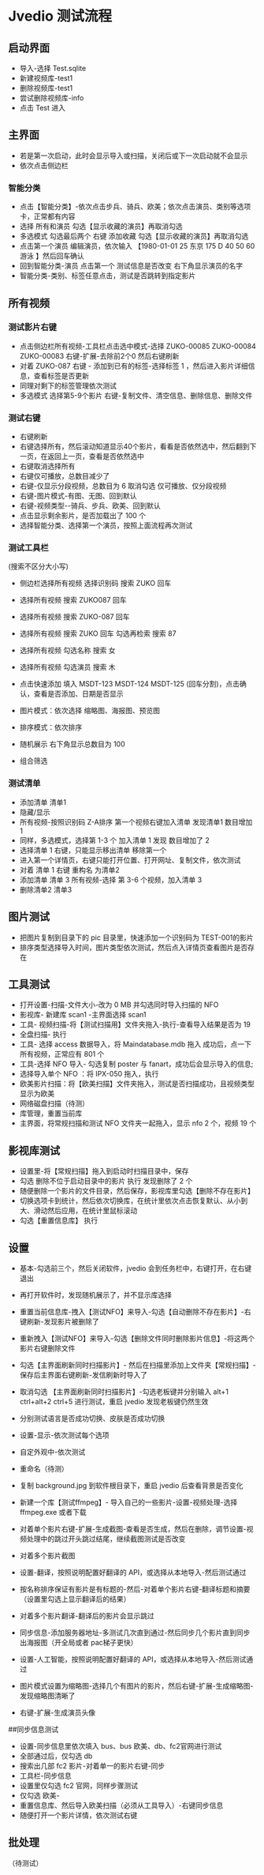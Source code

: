 # Jvedio 测试流程

## 启动界面

* 导入-选择 Test.sqlite
* 新建视频库-test1
* 删除视频库-test1
* 尝试删除视频库-info
* 点击 Test 进入

## 主界面
* 若是第一次启动，此时会显示导入或扫描，关闭后或下一次启动就不会显示
* 依次点击侧边栏

### 智能分类
* 点击【智能分类】-依次点击步兵、骑兵、欧美；依次点击演员、类别等选项卡，正常都有内容
* 选择 所有和演员 勾选【显示收藏的演员】再取消勾选
* 多选模式 勾选最后两个 右键 添加收藏 勾选【显示收藏的演员】再取消勾选
* 点击第一个演员 编辑演员，依次输入 【1980-01-01 25 东京 175 D 40 50 60 游泳 】然后回车确认
* 回到智能分类-演员 点击第一个 测试信息是否改变 右下角显示演员的名字
* 智能分类-类别、标签任意点击，测试是否跳转到指定影片

## 所有视频

### 测试影片右键
* 点击侧边栏所有视频-工具栏点击选中模式-选择 ZUKO-00085 ZUKO-00084 ZUKO-00083 右键-扩展-去除前2个0 然后右键刷新
* 对着 ZUKO-087 右键 - 添加到已有的标签-选择标签 1 ，然后进入影片详细信息，查看标签是否更新
* 同理对剩下的标签管理依次测试
* 多选模式 选择第5-9个影片 右键-复制文件、清空信息、删除信息、删除文件

### 测试右键
* 右键刷新
* 右键选择所有，然后滚动知道显示40个影片，看看是否依然选中，然后翻到下一页，在返回上一页，查看是否依然选中
* 右键取消选择所有
* 右键仅可播放，总数目减少了
* 右键-仅显示分段视频，总数目为 6 取消勾选 仅可播放、仅分段视频 
* 右键-图片模式-有图、无图、回到默认
* 右键-视频类型--骑兵、步兵、欧美、回到默认
* 点击显示剩余影片，是否加载出了 100 个
* 选择智能分类、选择第一个演员，按照上面流程再次测试

### 测试工具栏
(搜索不区分大小写)
* 侧边栏选择所有视频 选择识别码 搜索 ZUKO 回车 
* 选择所有视频 搜索 ZUKO087 回车 
* 选择所有视频 搜索 ZUKO-087 回车 
* 选择所有视频 搜索 ZUKO 回车 勾选再检索 搜索 87
* 选择所有视频 勾选名称  搜索 女 
* 选择所有视频 勾选演员  搜索 木

* 点击快速添加 填入 MSDT-123 MSDT-124 MSDT-125 (回车分割)，点击确认，查看是否添加、日期是否显示
* 图片模式：依次选择 缩略图、海报图、预览图
* 排序模式：依次排序
* 随机展示 右下角显示总数目为 100
* 组合筛选

### 测试清单
* 添加清单 清单1
* 隐藏/显示
* 所有视频-按照识别码 Z-A排序 第一个视频右键加入清单 发现清单1 数目增加 1
* 同样，多选模式，选择第 1-3 个 加入清单 1 发现 数目增加了 2
* 选择清单 1 右键，只能显示移出清单 移除第一个
* 进入第一个详情页，右键只能打开位置、打开网址、复制文件，依次测试
* 对着 清单 1 右键 重构名 为清单2
* 添加清单 清单 3 所有视频-选择 第 3-6 个视频，加入清单 3 
* 删除清单2 清单3


## 图片测试
* 把图片复制到目录下的 pic 目录里，快速添加一个识别码为 TEST-001的影片
* 排序类型选择导入时间，图片类型依次测试，然后点入详情页查看图片是否存在

## 工具测试

* 打开设置-扫描-文件大小-改为 0 MB 并勾选同时导入扫描的 NFO
* 影视库- 新建库 scan1 -主界面选择 scan1
* 工具- 视频扫描-将【测试扫描用】文件夹拖入-执行-查看导入结果是否为 19
* 全盘扫描- 执行
* 工具- 选择 access 数据导入，将 Maindatabase.mdb 拖入 成功后，点一下所有视频，正常应有 801 个
* 工具-选择 NFO 导入- 勾选复制 poster 与 fanart，成功后会显示导入的信息;
* 选择导入单个 NFO ：将 IPX-050 拖入，执行
* 欧美影片扫描：将【欧美扫描】文件夹拖入，测试是否扫描成功，且视频类型显示为欧美
* 网络磁盘扫描（待测）
* 库管理，重置当前库 
* 主界面，将常规扫描和测试 NFO 文件夹一起拖入，显示 nfo 2 个，视频 19 个

## 影视库测试
* 设置里-将【常规扫描】拖入到启动时扫描目录中，保存
* 勾选 删除不位于启动目录中的影片 执行 发现删除了 2 个
* 随便删除一个影片的文件目录，然后保存，影视库里勾选【删除不存在影片】
* 切换选项卡到统计，然后依次切换库，在统计里依次点击恢复默认、从小到大、滑动然后应用，在统计里鼠标滚动
* 勾选【重置信息库】 执行

## 设置
* 基本-勾选前三个，然后关闭软件，jvedio 会到任务栏中，右键打开，在右键退出
* 再打开软件时，发现随机展示了，并不显示库选择
* 重置当前信息库-拽入【测试NFO】来导入-勾选【自动删除不存在影片】-右键刷新-发现影片被删除了
* 重新拽入【测试NFO】来导入-勾选【删除文件同时删除影片信息】-将这两个影片右键删除文件
* 勾选【主界面刷新同时扫描影片】- 然后在扫描里添加上文件夹【常规扫描】-保存后主界面右键刷新-发信刷新时导入了
* 取消勾选 【主界面刷新同时扫描影片】-勾选老板键并分别输入 alt+1 ctrl+alt+2 ctrl+5 进行测试，重启 jvedio 发现老板键仍然生效
* 分别测试语言是否成功切换、皮肤是否成功切换
* 设置-显示-依次测试每个选项
* 自定外观中-依次测试
* 重命名（待测）
* 复制 background.jpg 到软件根目录下，重启 jvedio 后查看背景是否变化
* 新建一个库【测试ffmpeg】- 导入自己的一些影片-设置-视频处理-选择ffmpeg.exe 或者下载
* 对着单个影片右键-扩展-生成截图-查看是否生成，然后在删除，调节设置-视频处理中的跳过开头跳过结尾，继续截图测试是否改变
* 对着多个影片截图
* 设置-翻译，按照说明配置好翻译的 API，或选择从本地导入-然后测试通过
* 按名称排序保证有影片是有标题的-然后-对着单个影片右键-翻译标题和摘要（设置里勾选上显示翻译后的结果）
* 对着多个影片翻译-翻译后的影片会显示跳过

* 同步信息-添加服务器地址-多测试几次直到通过-然后同步几个影片直到同步出海报图（开全局或者 pac梯子更快）
* 设置-人工智能，按照说明配置好翻译的 API，或选择从本地导入-然后测试通过
* 图片模式设置为缩略图-选择几个有图片的影片，然后右键-扩展-生成缩略图-发现缩略图清晰了
* 右键-扩展-生成演员头像

##同步信息测试
* 设置-同步信息里依次填入 bus、bus 欧美、db、fc2官网进行测试
* 全部通过后，仅勾选 db
* 搜索出几部 fc2 影片-对着单一的影片右键-同步
* 工具栏-同步信息
* 设置里仅勾选 fc2 官网，同样步骤测试
* 仅勾选 欧美-
* 重置信息库、然后导入欧美扫描（必须从工具导入）-右键同步信息
* 随便打开一个影片详情，依次测试右键

## 批处理
（待测试）

